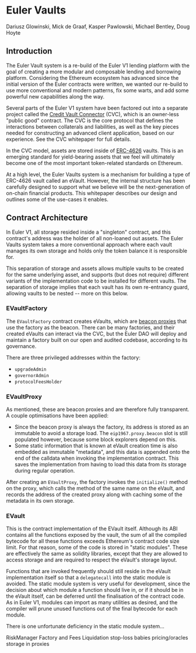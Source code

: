 # Euler Vaults

Dariusz Glowinski, Mick de Graaf, Kasper Pawlowski, Michael Bentley, Doug Hoyte

## Introduction

The Euler Vault system is a re-build of the Euler V1 lending platform with the goal of creating a more modular and composable lending and borrowing platform. Considering the Ethereum ecosystem has advanced since the initial version of the Euler contracts were written, we wanted our re-build to use more conventional and modern patterns, fix some warts, and add some powerful new capabilities along the way.

Several parts of the Euler V1 system have been factored out into a separate project called the [Credit Vault Connector](https://github.com/euler-xyz/euler-cvc/blob/master/docs/whitepaper.md) (CVC), which is an owner-less "public good" contract. The CVC is the core protocol that defines the interactions between collaterals and liabilities, as well as the key pieces needed for constructing an advanced client application, based on our experience. See the CVC whitepaper for full details.

In the CVC model, assets are stored inside of [ERC-4626](https://ethereum.org/en/developers/docs/standards/tokens/erc-4626/) vaults. This is an emerging standard for yield-bearing assets that we feel will ultimately become one of the most important token-related standards on Ethereum.

At a high level, the Euler Vaults system is a mechanism for building a type of ERC-4626 vault called an eVault. However, the internal structure has been carefully designed to support what we believe will be the next-generation of on-chain financial products. This whitepaper describes our design and outlines some of the use-cases it enables.


## Contract Architecture

In Euler V1, all storage resided inside a "singleton" contract, and this contract's address was the holder of all non-loaned out assets. The Euler Vaults system takes a more conventional approach where each vault manages its own storage and holds only the token balance it is responsible for.

This separation of storage and assets allows multiple vaults to be created for the same underlying asset, and supports (but does not require) different variants of the implementation code to be installed for different vaults. The separation of storage implies that each vault has its own re-entrancy guard, allowing vaults to be nested -- more on this below.

### EVaultFactory

The `EVaultFactory` contract creates eVaults, which are [beacon proxies](https://eips.ethereum.org/EIPS/eip-1967) that use the factory as the beacon. There can be many factories, and their created eVaults can interact via the CVC, but the Euler DAO will deploy and maintain a factory built on our open and audited codebase, according to its governance.

There are three privileged addresses within the factory:

* `upgradeAdmin`
* `governorAdmin`
* `protocolFeesHolder`

### EVaultProxy

As mentioned, these are beacon proxies and are therefore fully transparent. A couple optimisations have been applied:

* Since the beacon proxy is always the factory, its address is stored as an immutable to avoid a storage load. The `eip1967.proxy.beacon` slot is still populated however, because some block explorers depend on this.
* Some static information that is known at eVault creation time is also embedded as immutable "metadata", and this data is appended onto the end of the calldata when invoking the implementation contract. This saves the implementation from having to load this data from its storage during regular operation.

After creating an `EVaultProxy`, the factory invokes the `initialize()` method on the proxy, which calls the method of the same name on the eVault, and records the address of the created proxy along with caching some of the metadata in its own storage.

### EVault

This is the contract implementation of the EVault itself. Although its ABI contains all the functions exposed by the vault, the sum of all the compiled bytecode for all these functions exceeds Ethereum's contract code size limit. For that reason, some of the code is stored in "static modules". These are effectively the same as solidity libraries, except that they are allowed to access storage and are required to respect the eVault's storage layout.

Functions that are invoked frequently should still reside in the eVault implementation itself so that a `delegatecall` into the static module is avoided. The static module system is very useful for development, since the decision about which module a function should live in, or if it should be in the eVault itself, can be deferred until the finalisation of the contract code. As in Euler V1, modules can import as many utilities as desired, and the compiler will prune unused functions out of the final bytecode for each module.

There is one unfortunate deficiency in the static module system...



RiskManager
Factory and Fees
Liquidation
stop-loss
babies
pricing/oracles
storage in proxies

